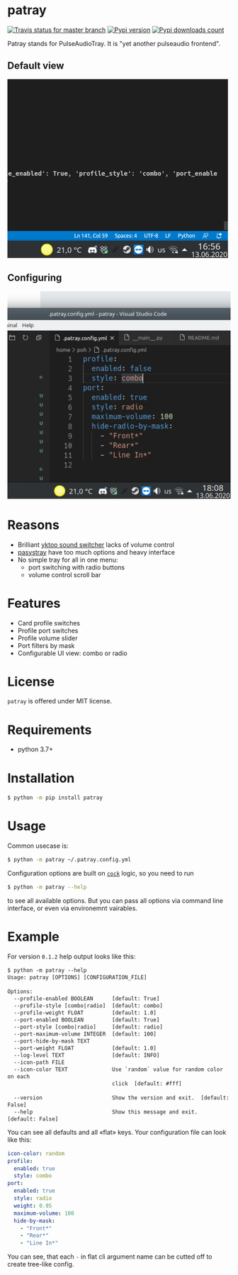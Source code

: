 # patray
[![Travis status for master branch](https://travis-ci.com/pohmelie/patray.svg?branch=master)](https://travis-ci.com/pohmelie/patray)
[![Pypi version](https://img.shields.io/pypi/v/patray.svg)](https://pypi.org/project/patray/)
[![Pypi downloads count](https://img.shields.io/pypi/dm/patray)](https://pypi.org/project/patray/)

Patray stands for PulseAudioTray. It is "yet another pulseaudio frontend".

## Default view
![](https://github.com/pohmelie/patray/blob/master/gifs/Peek%202020-06-13%2016-57.gif?raw=true)

## Configuring
![](https://github.com/pohmelie/patray/blob/master/gifs/Peek%202020-06-13%2018-09.gif?raw=true)

# Reasons
- Brilliant [yktoo sound switcher](https://github.com/yktoo/indicator-sound-switcher) lacks of volume control
- [pasystray](https://github.com/christophgysin/pasystray) have too much options and heavy interface
- No simple tray for all in one menu:
    - port switching with radio buttons
    - volume control scroll bar

# Features
- Card profile switches
- Profile port switches
- Profile volume slider
- Port filters by mask
- Configurable UI view: combo or radio

# License
`patray` is offered under MIT license.

# Requirements
* python 3.7+

# Installation
``` bash
$ python -m pip install patray
```

# Usage
Common usecase is:
``` bash
$ python -m patray ~/.patray.config.yml
```
Configuration options are built on [`cock`](https://github.com/pohmelie/cock) logic, so you need to run
``` bash
$ python -m patray --help
```
to see all available options. But you can pass all options via command line interface, or even via environemnt vairables.

# Example
For version `0.1.2` help output looks like this:
```
$ python -m patray --help
Usage: patray [OPTIONS] [CONFIGURATION_FILE]

Options:
  --profile-enabled BOOLEAN      [default: True]
  --profile-style [combo|radio]  [default: combo]
  --profile-weight FLOAT         [default: 1.0]
  --port-enabled BOOLEAN         [default: True]
  --port-style [combo|radio]     [default: radio]
  --port-maximum-volume INTEGER  [default: 100]
  --port-hide-by-mask TEXT
  --port-weight FLOAT            [default: 1.0]
  --log-level TEXT               [default: INFO]
  --icon-path FILE
  --icon-color TEXT              Use `random` value for random color on each
                                 click  [default: #fff]

  --version                      Show the version and exit.  [default: False]
  --help                         Show this message and exit.  [default: False]
```
You can see all defaults and all «flat» keys. Your configuration file can look like this:
``` yml
icon-color: random
profile:
  enabled: true
  style: combo
port:
  enabled: true
  style: radio
  weight: 0.95
  maximum-volume: 100
  hide-by-mask:
    - "Front*"
    - "Rear*"
    - "Line In*"
```
You can see, that each `-` in flat cli argument name can be cutted off to create tree-like config.
